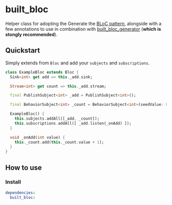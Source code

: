 # built_bloc

Helper class for adopting the Generate the [BLoC pattern](https://medium.com/flutter-io/build-reactive-mobile-apps-in-flutter-companion-article-13950959e381), alongside with a few annotations to use in combination with [built_bloc_generator](https://github.com/aloisdeniel/built_bloc/built_bloc_generator) (**which is stongly recommended**).

## Quickstart

Simply extends from `Bloc` and add your `subjects` and `subscriptions`.

```dart
class ExampleBloc extends Bloc {
  Sink<int> get add => this._add.sink;

  Stream<int> get count => this._add.stream;

  final PublishSubject<int> _add = PublishSubject<int>();

  final BehaviorSubject<int> _count = BehaviorSubject<int>(seedValue: 0);

  ExampleBloc() {
    this.subjects.addAll([_add, _count]);
    this.subscriptions.addAll([ _add.listen(_onAdd) ]);
  }

  void _onAdd(int value) {
    this._count.add(this._count.value + 1);
  }
}
```

## How to use

### Install

```yaml
dependencies:
  built_bloc:
```